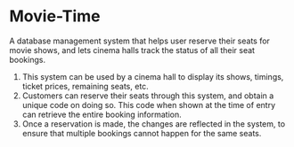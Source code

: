 # Movie-Time
A database management system that helps user reserve their seats for movie shows, and lets cinema halls track the status of all their seat bookings.

1. This system can be used by a cinema hall to display its shows, timings, ticket prices, remaining seats, etc.
2. Customers can reserve their seats through this system, and obtain a unique code on doing so. This code when shown at the time of entry can retrieve the entire booking information.
3. Once a reservation is made, the changes are reflected in the system, to ensure that multiple bookings cannot happen for the same seats.

